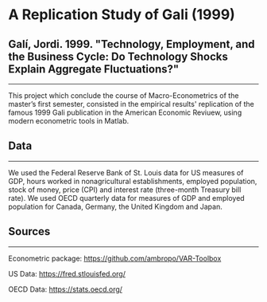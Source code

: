 A Replication Study of Gali (1999)
======

## Galí, Jordi. 1999. "Technology, Employment, and the Business Cycle: Do Technology Shocks Explain Aggregate Fluctuations?"
----------------------------------------------------------------------------------------------------------------------------------------------------------------
This project which conclude the course of Macro-Econometrics of the master’s first semester,
consisted in the empirical results' replication of the famous 1999 Gali publication in the American Economic Reviuew, using modern econometric tools in Matlab.

## Data
----------------------------------------------------------------------------------------------------------------------------------------------------------------
We used the Federal Reserve Bank of St. Louis data for US measures of GDP, hours worked in nonagricultural establishments, employed population, stock of money, price (CPI) and interest rate (three-month Treasury bill rate). We used OECD quarterly data for measures of GDP and employed population for Canada, Germany, the United Kingdom and Japan.

## Sources
----------------------------------------------------------------------------------------------------------------------------------------------------------------
Econometric package: https://github.com/ambropo/VAR-Toolbox

US Data: https://fred.stlouisfed.org/

OECD Data: https://stats.oecd.org/

